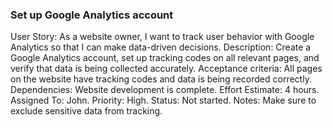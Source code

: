 ### Set up Google Analytics account

User Story: As a website owner, I want to track user behavior with Google Analytics so that I can make data-driven decisions.
Description: Create a Google Analytics account, set up tracking codes on all relevant pages, and verify that data is being collected accurately. Acceptance criteria: All pages on the website have tracking codes and data is being recorded correctly. Dependencies: Website development is complete. Effort Estimate: 4 hours. Assigned To: John. Priority: High. Status: Not started. Notes: Make sure to exclude sensitive data from tracking.
